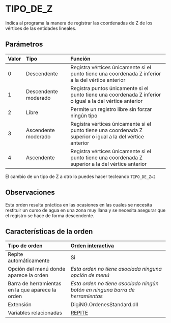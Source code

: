 # TIPO\_DE\_Z

Indica al programa la manera de registrar las coordenadas de Z de los vértices de las entidades lineales.

## Parámetros

| Valor | Tipo | Función |
| :--- | :--- | :--- |
| 0 | Descendente | Registra vértices únicamente si el punto tiene una coordenada Z inferior a la del vértice anterior |
| 1 | Descendente moderado | Registra puntos únicamente si el punto tiene una coordenada Z inferior o igual a la del vértice anterior |
| 2 | Libre | Permite un registro libre sin forzar ningún tipo |
| 3 | Ascendente moderado | Registra vértices únicamente si el punto tiene una coordenada Z superior o igual a la del vértice anterior |
| 4 | Ascendente | Registra vértices únicamente si el punto tiene una coordenada Z superior a la del vértice anterior |

El cambio de un tipo de Z a otro lo puedes hacer tecleando `TIPO_DE_Z=2`

## Observaciones

Esta orden resulta práctica en las ocasiones en las cuales se necesita restituir un curso de agua en una zona muy llana y se necesita asegurar que el registro se hace de forma descendente.

## Características de la orden

| Tipo de orden | [Orden interactiva](tipo-de-z.md) |
| :--- | :--- |
| Repite automáticamente | Si |
| Opción del menú donde aparece la orden | _Esta orden no tiene asociada ninguna opción de menú_ |
| Barra de herramientas en la que aparece la orden | _Esta orden no tiene asociado ningún botón en ninguna barra de herramientas_ |
| Extensión | DigiNG.OrdenesStandard.dll |
| Variables relacionadas | [REPITE](/digi3d-net/referencia/digi3d.net/ventana-de-dibujo/ordenes/t/REPITE.html) |

